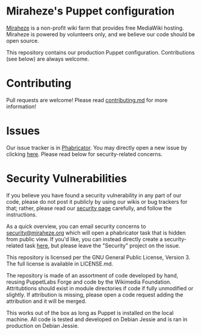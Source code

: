 # Miraheze's Puppet configuration

[Miraheze](https://meta.miraheze.org/) is a non-profit wiki farm that provides free MediaWiki hosting. Miraheze is powered by volunteers only, and we believe our code should be open source.

This repository contains our production Puppet configuration. Contributions (see below) are always welcome.

# Contributing

Pull requests are welcome! Please read [contributing.md](.github/CONTRIBUTING.md) for more information!

# Issues

Our issue tracker is in [Phabricator](https://phabricator.miraheze.org/maniphest/). You may directly open a new issue by clicking [here](https://phabricator.miraheze.org/maniphest/task/edit/form/1/). Please read below for security-related concerns.

# Security Vulnerabilities

If you believe you have found a security vulnerability in any part of our code, please do not post it publicly by using our wikis or bug trackers for that; rather, please read our [security page](https://meta.miraheze.org/wiki/Security) carefully, and follow the instructions.

As a quick overview, you can email security concerns to security@miraheze.org which will open a phabricator task that is hidden from public view. If you'd like, you can instead directly create a security-related task [here](https://phabricator.miraheze.org/maniphest/task/edit/form/2/), but please leave the "Security" project on the issue.

This repository is licensed per the GNU General Public License, Version 3.
The full license is available in LICENSE.md.

The repository is made of an assortment of code developed by hand, reusing PuppetLabs Forge and code by the Wikimedia Foundation.
Attritubtions should exist in module directories if code if fully unmodified or slightly.
If attribution is missing, please open a code request adding the attribution and it will be merged.

This works out of the box as long as Puppet is installed on the local machine.
All code is tested and developed on Debian Jessie and is ran in production on Debian Jessie.

